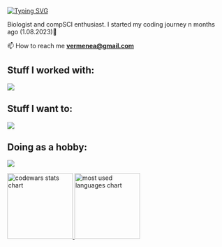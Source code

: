 


<a href="https://git.io/typing-svg"><img src="https://readme-typing-svg.demolab.com?font=Fira+Code&pause=1000&color=F71E15&random=false&width=435&lines=print(%22Hi!+I'm+Natalia%22)" alt="Typing SVG" /></a>
<p align="left">Biologist and compSCI enthusiast. I started my coding journey n months ago (1.08.2023)🚀</p>

📫 How to reach me **vermenea@gmail.com**


<h2 align="left">Stuff I worked with:</h2>


<p align="left">
  <a href="https://skillicons.dev">
    <img src="https://skillicons.dev/icons?i=py,js,react,ts,nodejs,sass,tailwind,bootstrap,git,gulp,vite,figma" />
  </a>
</p>

<h2 align="left">Stuff I want to:</h2>
<p align="left">
  <a href="https://skillicons.dev">
    <img src="https://skillicons.dev/icons?i=linux,r,mysql" />
  </a>
</p>

<h2 align="left">Doing as a hobby:</h2>
<p align="left">
  <a href="https://skillicons.dev">
    <img src="https://skillicons.dev/icons?i=raspberrypi" />
  </a>
</p>


<p align="left">
    <a href="LINK TO: WHEN CLICKED">
      <img height="150" src="https://github.r2v.ch/codewars?user=vermenea" alt="codewars stats chart"/>
      <img height="150" src="https://github-readme-stats.vercel.app/api/top-langs?username=vermenea&show_icons=true&locale=en&layout=compact&theme=transparent" alt="most used languages chart"/> 
    </a>
</p>



